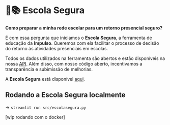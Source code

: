 # 🏫📚 Escola Segura

**Como preparar a minha rede escolar para um retorno presencial seguro?**

É com essa pergunta que iniciamos o **Escola Segura**, a ferramenta de educação da **Impulso**. Queremos com ela facilitar o processo de decisão do retorno às atividades presenciais em escolas. 

Todos os dados utilizados na ferramenta são abertos e estão disponíveis na nossa [API](http://datasource.coronacidades.org/br). Além disso, com nosso código aberto, incentivamos a transparência e subimissão de melhorias.

A **Escola Segura** está disponível [aqui]().


## Rodando a Escola Segura localmente

-> `streamlit run src/escolasegura.py`

[wip rodando com o docker]
